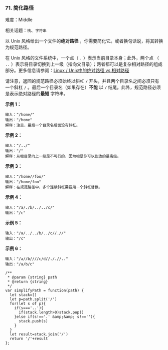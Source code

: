 ### 71. 简化路径

难度：Middle

相关话题：`栈`、`字符串`

以 Unix 风格给出一个文件的**绝对路径** ，你需要简化它。或者换句话说，将其转换为规范路径。



在 Unix 风格的文件系统中，一个点（ `.` ）表示当前目录本身；此外，两个点 （ `..` ）表示将目录切换到上一级（指向父目录）；两者都可以是复杂相对路径的组成部分。更多信息请参阅：[Linux / Unix中的绝对路径 vs 相对路径](https://blog.csdn.net/u011327334/article/details/50355600)




请注意，返回的规范路径必须始终以斜杠  `/`  开头，并且两个目录名之间必须只有一个斜杠  `/` 。最后一个目录名（如果存在）**不能** 以  `/`  结尾。此外，规范路径必须是表示绝对路径的**最短** 字符串。







**示例 1：** 



```
输入："/home/"
输出："/home"
解释：注意，最后一个目录名后面没有斜杠。
```


**示例 2：** 



```
输入："/../"
输出："/"
解释：从根目录向上一级是不可行的，因为根是你可以到达的最高级。
```


**示例 3：** 



```
输入："/home//foo/"
输出："/home/foo"
解释：在规范路径中，多个连续斜杠需要用一个斜杠替换。
```


**示例 4：** 



```
输入："/a/./b/../../c/"
输出："/c"
```


**示例 5：** 



```
输入："/a/../../b/../c//.//"
输出："/c"
```


**示例 6：** 



```
输入："/a//b////c/d//././/.."
输出："/a/b/c"
```

```
/**
 * @param {string} path
 * @return {string}
 */
var simplifyPath = function(path) {
  let stack=[]
  let p=path.split('/')
  for(let s of p){
    if(s==='..'){
      if(stack.length>0)stack.pop()
    }else if(s!=='.' &amp;&amp; s!==''){
      stack.push(s)
    }
  }
  let result=stack.join('/')
  return '/'+result
};
```

